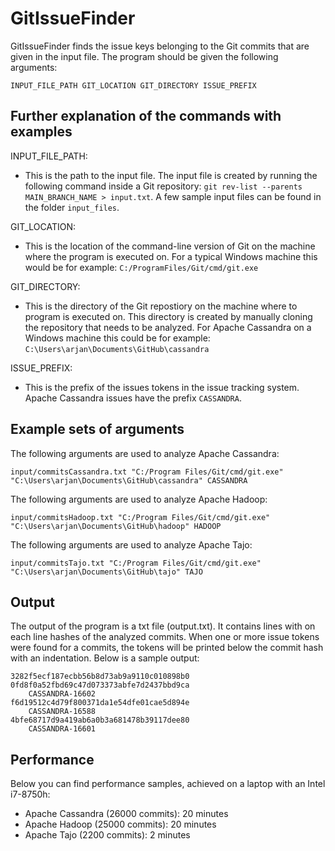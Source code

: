 # GitIssueFinder

GitIssueFinder finds the issue keys belonging to the Git commits that are given in the input file. The program should be given the following arguments:
```
INPUT_FILE_PATH GIT_LOCATION GIT_DIRECTORY ISSUE_PREFIX
```

## Further explanation of the commands with examples

INPUT_FILE_PATH:
- This is the path to the input file. The input file is created by running the following command inside a Git repository: ```git rev-list --parents MAIN_BRANCH_NAME > input.txt```. A few sample input files can be found in the folder ```input_files```.

GIT_LOCATION:
- This is the location of the command-line version of Git on the machine where the program is executed on. For a typical Windows machine this would be for example: ```C:/ProgramFiles/Git/cmd/git.exe```

GIT_DIRECTORY:
- This is the directory of the Git repostiory on the machine where to program is executed on. This directory is created by manually cloning the repository that needs to be analyzed. For Apache Cassandra on a Windows machine this could be for example: ```C:\Users\arjan\Documents\GitHub\cassandra```

ISSUE_PREFIX:
- This is the prefix of the issues tokens in the issue tracking system. Apache Cassandra issues have the prefix ```CASSANDRA```.

## Example sets of arguments
The following arguments are used to analyze Apache Cassandra:
```
input/commitsCassandra.txt "C:/Program Files/Git/cmd/git.exe" "C:\Users\arjan\Documents\GitHub\cassandra" CASSANDRA
```

The following arguments are used to analyze Apache Hadoop:
```
input/commitsHadoop.txt "C:/Program Files/Git/cmd/git.exe" "C:\Users\arjan\Documents\GitHub\hadoop" HADOOP
```

The following arguments are used to analyze Apache Tajo:
```
input/commitsTajo.txt "C:/Program Files/Git/cmd/git.exe" "C:\Users\arjan\Documents\GitHub\tajo" TAJO
```

## Output
The output of the program is a txt file (output.txt). It contains lines with on each line hashes of the analyzed commits. When one or more issue tokens were found for a commits, the tokens will be printed below the commit hash with an indentation. Below is a sample output:

```
3282f5ecf187ecbb56b8d73ab9a9110c010898b0
0fd8f0a52fbd69c47d073373abfe7d2437bbd9ca
    CASSANDRA-16602
f6d19512c4d79f800371da1e54dfe01cae5d894e
    CASSANDRA-16588
4bfe68717d9a419ab6a0b3a681478b39117dee80
    CASSANDRA-16601
```

## Performance
Below you can find performance samples, achieved on a laptop with an Intel i7-8750h:
- Apache Cassandra (26000 commits): 20 minutes
- Apache Hadoop (25000 commits): 20 minutes
- Apache Tajo (2200 commits): 2 minutes